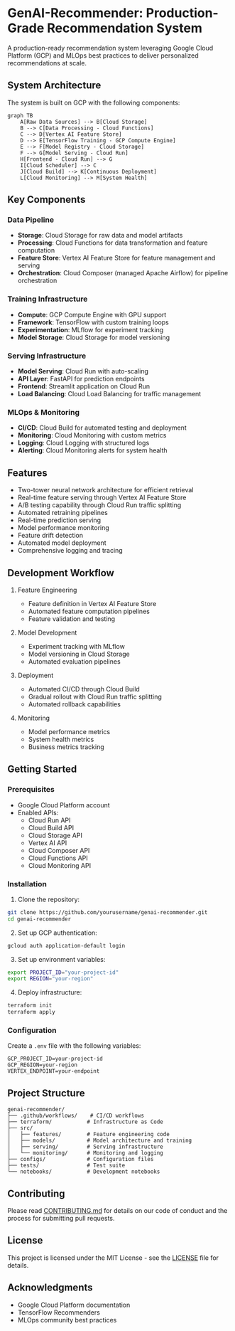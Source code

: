 # GenAI-Recommender: Production-Grade Recommendation System

A production-ready recommendation system leveraging Google Cloud Platform (GCP) and MLOps best practices to deliver personalized recommendations at scale.

## System Architecture

The system is built on GCP with the following components:

```mermaid
graph TB
    A[Raw Data Sources] --> B[Cloud Storage]
    B --> C[Data Processing - Cloud Functions]
    C --> D[Vertex AI Feature Store]
    D --> E[TensorFlow Training - GCP Compute Engine]
    E --> F[Model Registry - Cloud Storage]
    F --> G[Model Serving - Cloud Run]
    H[Frontend - Cloud Run] --> G
    I[Cloud Scheduler] --> C
    J[Cloud Build] --> K[Continuous Deployment]
    L[Cloud Monitoring] --> M[System Health]
```

## Key Components

### Data Pipeline
- **Storage**: Cloud Storage for raw data and model artifacts
- **Processing**: Cloud Functions for data transformation and feature computation
- **Feature Store**: Vertex AI Feature Store for feature management and serving
- **Orchestration**: Cloud Composer (managed Apache Airflow) for pipeline orchestration

### Training Infrastructure
- **Compute**: GCP Compute Engine with GPU support
- **Framework**: TensorFlow with custom training loops
- **Experimentation**: MLflow for experiment tracking
- **Model Storage**: Cloud Storage for model versioning

### Serving Infrastructure
- **Model Serving**: Cloud Run with auto-scaling
- **API Layer**: FastAPI for prediction endpoints
- **Frontend**: Streamlit application on Cloud Run
- **Load Balancing**: Cloud Load Balancing for traffic management

### MLOps & Monitoring
- **CI/CD**: Cloud Build for automated testing and deployment
- **Monitoring**: Cloud Monitoring with custom metrics
- **Logging**: Cloud Logging with structured logs
- **Alerting**: Cloud Monitoring alerts for system health

## Features

- Two-tower neural network architecture for efficient retrieval
- Real-time feature serving through Vertex AI Feature Store
- A/B testing capability through Cloud Run traffic splitting
- Automated retraining pipelines
- Real-time prediction serving
- Model performance monitoring
- Feature drift detection
- Automated model deployment
- Comprehensive logging and tracing

## Development Workflow

1. Feature Engineering
   - Feature definition in Vertex AI Feature Store
   - Automated feature computation pipelines
   - Feature validation and testing

2. Model Development
   - Experiment tracking with MLflow
   - Model versioning in Cloud Storage
   - Automated evaluation pipelines

3. Deployment
   - Automated CI/CD through Cloud Build
   - Gradual rollout with Cloud Run traffic splitting
   - Automated rollback capabilities

4. Monitoring
   - Model performance metrics
   - System health metrics
   - Business metrics tracking

## Getting Started

### Prerequisites

- Google Cloud Platform account
- Enabled APIs:
  - Cloud Run API
  - Cloud Build API
  - Cloud Storage API
  - Vertex AI API
  - Cloud Composer API
  - Cloud Functions API
  - Cloud Monitoring API

### Installation

1. Clone the repository:
```bash
git clone https://github.com/yourusername/genai-recommender.git
cd genai-recommender
```

2. Set up GCP authentication:
```bash
gcloud auth application-default login
```

3. Set up environment variables:
```bash
export PROJECT_ID="your-project-id"
export REGION="your-region"
```

4. Deploy infrastructure:
```bash
terraform init
terraform apply
```

### Configuration

Create a `.env` file with the following variables:
```env
GCP_PROJECT_ID=your-project-id
GCP_REGION=your-region
VERTEX_ENDPOINT=your-endpoint
```

## Project Structure

```
genai-recommender/
├── .github/workflows/    # CI/CD workflows
├── terraform/           # Infrastructure as Code
├── src/
│   ├── features/        # Feature engineering code
│   ├── models/          # Model architecture and training
│   ├── serving/         # Serving infrastructure
│   └── monitoring/      # Monitoring and logging
├── configs/             # Configuration files
├── tests/               # Test suite
└── notebooks/           # Development notebooks
```

## Contributing

Please read [CONTRIBUTING.md](CONTRIBUTING.md) for details on our code of conduct and the process for submitting pull requests.

## License

This project is licensed under the MIT License - see the [LICENSE](LICENSE) file for details.

## Acknowledgments

- Google Cloud Platform documentation
- TensorFlow Recommenders
- MLOps community best practices
